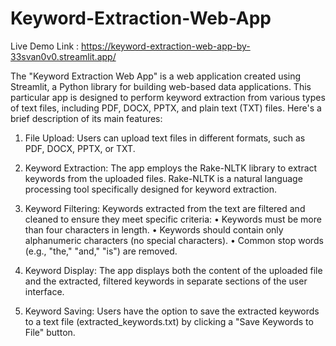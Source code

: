 # Keyword-Extraction-Web-App
Live Demo Link : https://keyword-extraction-web-app-by-33svan0v0.streamlit.app/

The "Keyword Extraction Web App" is a web application created using Streamlit, a Python library for building web-based data applications. This particular app is designed to perform keyword extraction from various types of text files, including PDF, DOCX, PPTX, and plain text (TXT) files.
Here's a brief description of its main features:

1. File Upload: Users can upload text files in different formats, such as PDF, DOCX, PPTX, or TXT.

2. Keyword Extraction: The app employs the Rake-NLTK library to extract keywords from the uploaded files. Rake-NLTK is a natural language processing tool specifically designed for keyword extraction.

3. Keyword Filtering: Keywords extracted from the text are filtered and cleaned to ensure they meet specific criteria:
• Keywords must be more than four characters in length.
• Keywords should contain only alphanumeric characters (no special characters).
• Common stop words (e.g., "the," "and," "is") are removed.

4. Keyword Display: The app displays both the content of the uploaded file and the extracted, filtered keywords in separate sections of the user interface.

5. Keyword Saving: Users have the option to save the extracted keywords to a text file (extracted_keywords.txt) by clicking a "Save Keywords to File" button.
